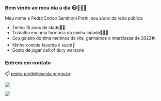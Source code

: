 ### Bem vindo ao meu dia a dia 😃🤨🙋‍♂️

Meu nome é Pedro Enrico Santinoni Pretti, sou aluno da rede pública 

- Tenho 15 anos de idade👨‍⚕️.
- Trabalho em uma farmácia da minha cidade💊👨‍⚕️.
- Sou goleiro do time meninos da vila, ganhamos o interclasse de 2022⚽️.
- Minha comida favorita é sushi🍣
- Gosto de jogar call of dury warzone


### Entrem em contato

📫 pedro.pretti@escola.pr.gov.br

![](https://media.tenor.com/L1SOy0Q8O7gAAAAC/eyebrow-raise-shrek.gif)

![](https://media.tenor.com/Q17iALqVpxgAAAAC/rock-one-eyebrow-raised-rock-staring.gif)
